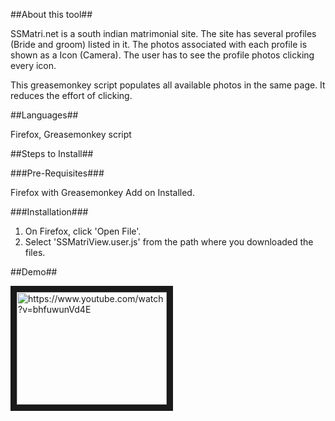 ##About this tool##

SSMatri.net is a south indian matrimonial site. The site has several profiles (Bride and groom) listed in it. 
The photos associated with each profile is shown as a Icon (Camera). The user has to see the profile photos clicking every 
icon. 

This greasemonkey script populates all available photos in the same page. It reduces the effort of clicking. 

##Languages##

Firefox, Greasemonkey script
     
##Steps to Install##

###Pre-Requisites###

Firefox with Greasemonkey Add on Installed. 

###Installation###
  
1. On Firefox, click 'Open File'.
2. Select 'SSMatriView.user.js' from the path where you downloaded the files. 

##Demo##

<a href="http://www.youtube.com/watch?feature=player_embedded&v=bhfuwunVd4E" target="_blank">
<img src="http://img.youtube.com/vi/bhfuwunVd4E/0.jpg" alt="https://www.youtube.com/watch?v=bhfuwunVd4E" width="240" height="180" border="10" /></a>
